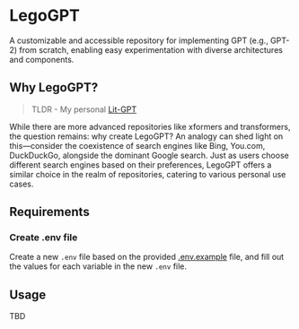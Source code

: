 # LegoGPT

A customizable and accessible repository for implementing GPT (e.g., GPT-2) from scratch, enabling easy experimentation with diverse architectures and components.

## Why LegoGPT?

> TLDR - My personal [Lit-GPT](https://github.com/Lightning-AI/litgpt/tree/main)

While there are more advanced repositories like xformers and transformers, the question remains: why create LegoGPT? An analogy can shed light on this—consider the coexistence of search engines like Bing, You.com, DuckDuckGo, alongside the dominant Google search. Just as users choose different search engines based on their preferences, LegoGPT offers a similar choice in the realm of repositories, catering to various personal use cases.

## Requirements

### Create .env file

Create a new `.env` file based on the provided [.env.example](.env.example) file, and fill out the values for each variable in the new `.env` file.

## Usage

TBD